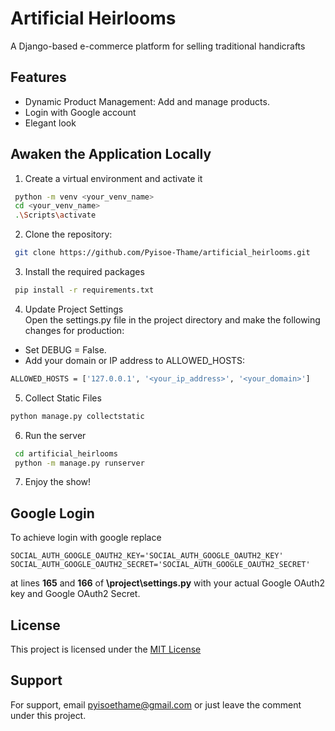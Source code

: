 
# Artificial Heirlooms

A Django-based e-commerce platform for selling traditional handicrafts


## Features

- Dynamic Product Management: Add and manage products.
- Login with Google account
- Elegant look


## Awaken the Application Locally

1. Create a virtual environment and activate it
```bash
 python -m venv <your_venv_name>
 cd <your_venv_name>
 .\Scripts\activate
```
2. Clone the repository:
```bash
 git clone https://github.com/Pyisoe-Thame/artificial_heirlooms.git
```
3. Install the required packages
```bash
 pip install -r requirements.txt
```
4. Update Project Settings <br/>
Open the settings.py file in the project directory and make the following changes for production:
- Set DEBUG = False.
- Add your domain or IP address to ALLOWED_HOSTS:
```bash
ALLOWED_HOSTS = ['127.0.0.1', '<your_ip_address>', '<your_domain>']
```
5. Collect Static Files
```bash
python manage.py collectstatic
```
6. Run the server
```bash
 cd artificial_heirlooms
 python -m manage.py runserver
```
7. Enjoy the show!
## Google Login
To achieve login with google replace
```
SOCIAL_AUTH_GOOGLE_OAUTH2_KEY='SOCIAL_AUTH_GOOGLE_OAUTH2_KEY'
SOCIAL_AUTH_GOOGLE_OAUTH2_SECRET='SOCIAL_AUTH_GOOGLE_OAUTH2_SECRET'
```
at lines __165__ and __166__ of __\project\settings.py__
with your actual Google OAuth2 key and Google OAuth2 Secret.

## License

This project is licensed under the [MIT License](https://choosealicense.com/licenses/mit/)


## Support

For support, email pyisoethame@gmail.com or just leave the comment under this project.

